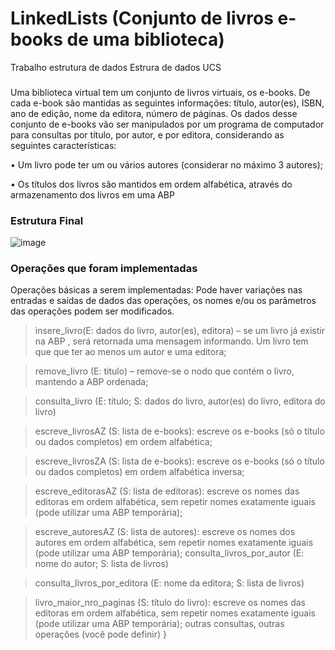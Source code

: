 # LinkedLists (Conjunto de livros e-books de uma biblioteca)
Trabalho estrutura de dados Estrura de dados UCS
### 
Uma biblioteca virtual tem um conjunto de livros virtuais, os e-books. De cada e-book
são mantidas as seguintes informações: título, autor(es), ISBN, ano de edição, nome da
editora, número de páginas. Os dados desse conjunto de e-books vão ser manipulados por
um programa de computador para consultas por título, por autor, e por editora, considerando as
seguintes características:

• Um livro pode ter um ou vários autores (considerar no máximo 3 autores);

• Os títulos dos livros são mantidos em ordem alfabética, através do
armazenamento dos livros em uma ABP

### Estrutura Final

![image](https://github.com/MauricioAndreolla/LinkedLists/assets/44854911/8ed9ace6-75c5-43d2-9bef-640fc7aeb1bf)


### Operações que foram implementadas

Operações básicas a serem implementadas:
Pode haver variações nas entradas e saídas de dados das operações, os nomes e/ou os
parâmetros das operações podem ser modificados.

> insere_livro(E: dados do livro, autor(es), editora) – se um livro já existir na ABP , será
retornada uma mensagem informando. Um livro tem que que ter ao menos um autor e uma
editora;

> remove_livro (E: titulo) – remove-se o nodo que contém o livro, mantendo a ABP
ordenada;

> consulta_livro (E: título; S: dados do livro, autor(es) do livro, editora do livro)

> escreve_livrosAZ (S: lista de e-books): escreve os e-books (só o título ou dados
completos) em ordem alfabética;

> escreve_livrosZA (S: lista de e-books): escreve os e-books (só o título ou dados
completos) em ordem alfabética inversa;

> escreve_editorasAZ (S: lista de editoras): escreve os nomes das editoras em ordem
alfabética, sem repetir nomes exatamente iguais (pode utilizar uma ABP temporária);

> escreve_autoresAZ (S: lista de autores): escreve os nomes dos autores em ordem alfabética, sem repetir nomes exatamente iguais (pode utilizar uma ABP temporária);
> consulta_livros_por_autor (E: nome do autor; S: lista de livros)

> consulta_livros_por_editora (E: nome da editora; S: lista de livros)

> livro_maior_nro_paginas (S: título do livro): escreve os nomes das editoras em ordem
alfabética, sem repetir nomes exatamente iguais (pode utilizar uma ABP temporária);
outras consultas, outras operações (você pode definir)
}
